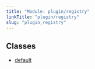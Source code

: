 ```yaml
---
title: "Module: plugin/registry"
linkTitle: "plugin/registry"
slug: "plugin_registry"
---
```


## Classes

- [default](../classes/plugin_registry.default.md)
